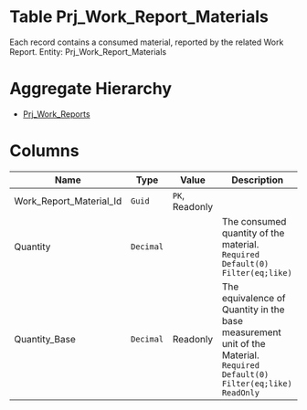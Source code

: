 # Table Prj_Work_Report_Materials

Each record contains a consumed material, reported by the related Work Report. Entity: Prj_Work_Report_Materials

# Aggregate Hierarchy

* [Prj_Work_Reports](Prj_Work_Reports.md)

# Columns

| Name | Type | Value | Description |
| - | - | - | --- |
|Work_Report_Material_Id|`Guid`|`PK`, Readonly||
|Quantity|`Decimal`||The consumed quantity of the material. `Required` `Default(0)` `Filter(eq;like)` |
|Quantity_Base|`Decimal`|Readonly|The equivalence of Quantity in the base measurement unit of the Material. `Required` `Default(0)` `Filter(eq;like)` `ReadOnly` |
